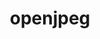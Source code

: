 ---
title: "openjpeg"
layout: cache
categories: [package, develop-2024-03-10]
meta: {"versions": ["2.5.0"], "compilers": ["gcc@=7.5.0"], "oss": ["ubuntu18.04"], "platforms": ["linux"], "targets": ["x86_64_v3"], "stacks": ["build_systems", "root"], "num_specs": 1, "num_specs_by_stack": {"root": 1, "build_systems": 1}}
spec_details: [{"hash": "uadrlce6fu34ws7ei2iugwtvqiktxiah", "compiler": "gcc@=7.5.0", "versions": ["2.5.0"], "os": "ubuntu18.04", "platform": "linux", "target": "x86_64_v3", "variants": ["build_system=cmake", "build_type=Release", "~codec", "generator=make", "~ipo"], "stacks": ["root", "build_systems"], "size": "-", "tarball": "https://binaries.spack.io/releases/develop-2024-03-10/build_cache/linux-ubuntu18.04-x86_64_v3/gcc-7.5.0/openjpeg-2.5.0/linux-ubuntu18.04-x86_64_v3-gcc-7.5.0-openjpeg-2.5.0-uadrlce6fu34ws7ei2iugwtvqiktxiah.spack"}]
---